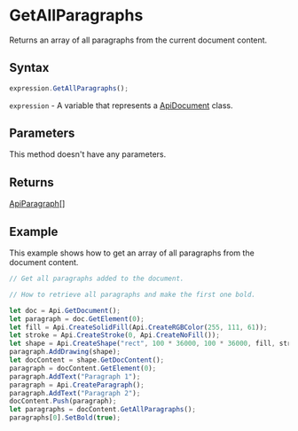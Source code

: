 # GetAllParagraphs

Returns an array of all paragraphs from the current document content.

## Syntax

```javascript
expression.GetAllParagraphs();
```

`expression` - A variable that represents a [ApiDocument](../ApiDocument.md) class.

## Parameters

This method doesn't have any parameters.

## Returns

[ApiParagraph](../../ApiParagraph/ApiParagraph.md)[]

## Example

This example shows how to get an array of all paragraphs from the document content.

```javascript editor-docx
// Get all paragraphs added to the document.

// How to retrieve all paragraphs and make the first one bold.

let doc = Api.GetDocument();
let paragraph = doc.GetElement(0);
let fill = Api.CreateSolidFill(Api.CreateRGBColor(255, 111, 61));
let stroke = Api.CreateStroke(0, Api.CreateNoFill());
let shape = Api.CreateShape("rect", 100 * 36000, 100 * 36000, fill, stroke);
paragraph.AddDrawing(shape);
let docContent = shape.GetDocContent();
paragraph = docContent.GetElement(0);
paragraph.AddText("Paragraph 1");
paragraph = Api.CreateParagraph();
paragraph.AddText("Paragraph 2");
docContent.Push(paragraph);
let paragraphs = docContent.GetAllParagraphs();
paragraphs[0].SetBold(true);
```
